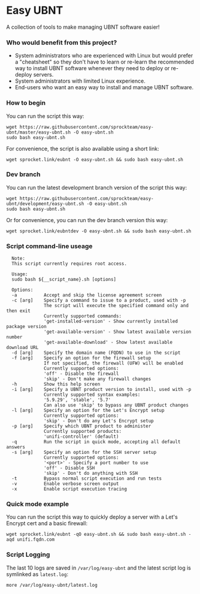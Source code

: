 # Easy UBNT
A collection of tools to make managing UBNT software easier!

### Who would benefit from this project?
* System administrators who are experienced with Linux but would prefer a "cheatsheet" so they don't have to learn or re-learn the recommended way to install UBNT software whenever they need to deploy or re-deploy servers.
* System administrators with limited Linux experience.
* End-users who want an easy way to install and manage UBNT software.

### How to begin
You can run the script this way:
```console
wget https://raw.githubusercontent.com/sprockteam/easy-ubnt/master/easy-ubnt.sh -O easy-ubnt.sh
sudo bash easy-ubnt.sh
```

For convenience, the script is also available using a short link:
```console
wget sprocket.link/eubnt -O easy-ubnt.sh && sudo bash easy-ubnt.sh
```

### Dev branch
You can run the latest development branch version of the script this way:
```console
wget https://raw.githubusercontent.com/sprockteam/easy-ubnt/development/easy-ubnt.sh -O easy-ubnt.sh
sudo bash easy-ubnt.sh
```

Or for convenience, you can run the dev branch version this way:
```console
wget sprocket.link/eubntdev -O easy-ubnt.sh && sudo bash easy-ubnt.sh
```

### Script command-line useage
```console
  Note:
  This script currently requires root access.

  Usage:
  sudo bash ${__script_name}.sh [options]

  Options:
  -a          Accept and skip the license agreement screen
  -c [arg]    Specify a command to issue to a product, used with -p
              The script will execute the specified command only and then exit
              Currently supported commands:
              'get-installed-version' - Show currently installed package version
              'get-available-version' - Show latest available version number
              'get-available-download' - Show latest available download URL
  -d [arg]    Specify the domain name (FQDN) to use in the script
  -f [arg]    Specify an option for the firewall setup
              If not specified, the firewall (UFW) will be enabled
              Currently supported options:
              'off' - Disable the firewall
              'skip' - Don't make any firewall changes
  -h          Show this help screen
  -i [arg]    Specify a UBNT product version to install, used with -p
              Currently supported syntax examples:
              '5.9.29', 'stable', '5.7'
              Can also use 'skip' to bypass any UBNT product changes
  -l [arg]    Specify an option for the Let's Encrypt setup
              Currently supported options:
              'skip' - Don't do any Let's Encrypt setup
  -p [arg]    Specify which UBNT product to administer
              Currently supported products:
              'unifi-controller' (default)
  -q          Run the script in quick mode, accepting all default answers
  -s [arg]    Specify an option for the SSH server setup
              Currently supported options:
              '<port>' - Specify a port number to use
              'off' - Disable SSH
              'skip' - Don't do anything with SSH
  -t          Bypass normal script execution and run tests
  -v          Enable verbose screen output
  -x          Enable script execution tracing
```

### Quick mode example
You can run the script this way to quickly deploy a server with a Let's Encrypt cert and a basic firewall:
```console
wget sprocket.link/eubnt -qO easy-ubnt.sh && sudo bash easy-ubnt.sh -aqd unifi.fqdn.com
```

### Script Logging
The last 10 logs are saved in `/var/log/easy-ubnt` and the latest script log is symlinked as `latest.log`:
```console
more /var/log/easy-ubnt/latest.log
```
